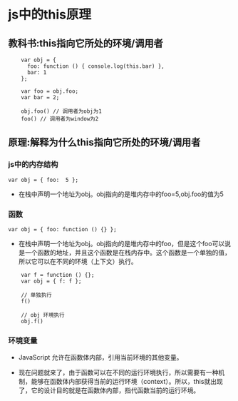 # js中的this原理

## 教科书:this指向它所处的环境/调用者

```
	var obj = {
	  foo: function () { console.log(this.bar) },
	  bar: 1
	};

	var foo = obj.foo;
	var bar = 2;

	obj.foo() // 调用者为obj为1
	foo() // 调用者为window为2

```

## 原理:解释为什么this指向它所处的环境/调用者

### js中的内存结构

`var obj = { foo:  5 };`

* 在栈中声明一个地址为obj。obj指向的是堆内存中的foo=5,obj.foo的值为5

### 函数

`var obj = { foo: function () {} };`

* 在栈中声明一个地址为obj。obj指向的是堆内存中的foo，但是这个foo可以说是一个函数的地址，并且这个函数是在栈内存中。这个函数是一个单独的值，所以它可以在不同的环境（上下文）执行。

```
	var f = function () {};
	var obj = { f: f };

	// 单独执行
	f()

	// obj 环境执行
	obj.f()

```

### 环境变量

* JavaScript 允许在函数体内部，引用当前环境的其他变量。

- 现在问题就来了，由于函数可以在不同的运行环境执行，所以需要有一种机制，能够在函数体内部获得当前的运行环境（context）。所以，this就出现了，它的设计目的就是在函数体内部，指代函数当前的运行环境。